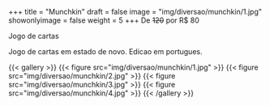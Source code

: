 +++
title = "Munchkin"
draft = false
image = "img/diversao/munchkin/1.jpg"
showonlyimage = false
weight = 5
+++
De ~~120~~ por <span class="price">R$ 80</span>

Jogo de cartas

<!--more-->

Jogo de cartas em estado de novo. Edicao em portugues.

{{< gallery >}}
{{< figure src="img/diversao/munchkin/1.jpg" >}}
{{< figure src="img/diversao/munchkin/2.jpg" >}}
{{< figure src="img/diversao/munchkin/3.jpg" >}}
{{< figure src="img/diversao/munchkin/4.jpg" >}}
{{< /gallery >}}